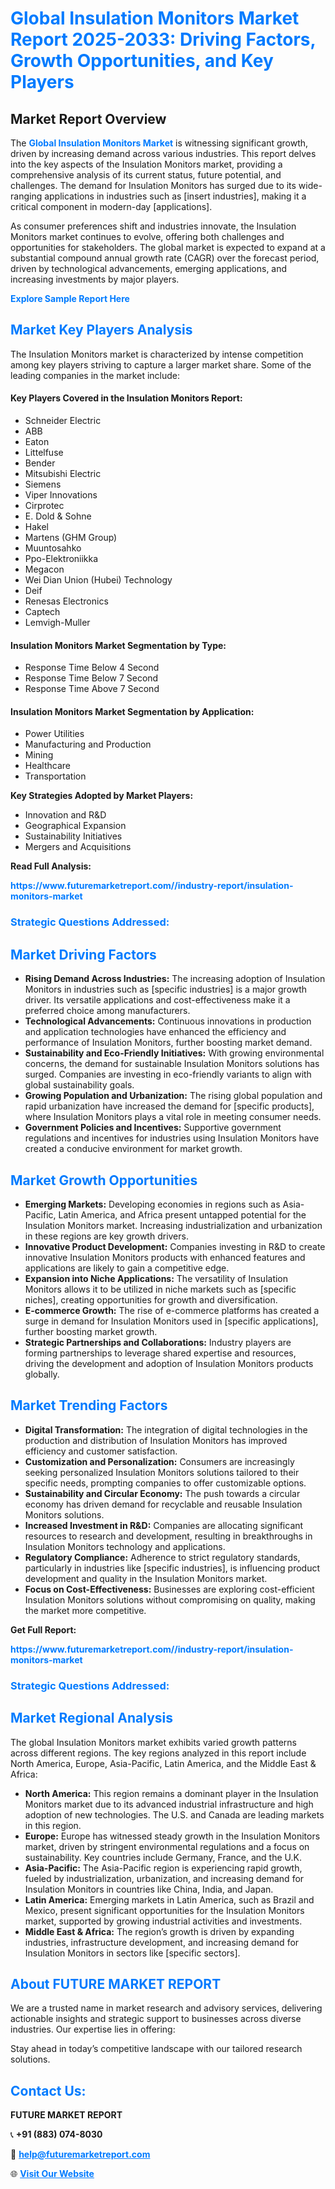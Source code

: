 <h1 style="color: #007BFF;">Global Insulation Monitors Market Report 2025-2033: Driving Factors, Growth Opportunities, and Key Players</h1>

<section id="overview">
<h2>Market Report Overview</h2>
<p>The <a href="https://www.futuremarketreport.com//industry-report/insulation-monitors-market" style="color: #007BFF; text-decoration: none;"><strong>Global Insulation Monitors Market</strong></a> is witnessing significant growth, driven by increasing demand across various industries. This report delves into the key aspects of the Insulation Monitors market, providing a comprehensive analysis of its current status, future potential, and challenges. The demand for Insulation Monitors has surged due to its wide-ranging applications in industries such as [insert industries], making it a critical component in modern-day [applications].</p>
<p>As consumer preferences shift and industries innovate, the Insulation Monitors market continues to evolve, offering both challenges and opportunities for stakeholders. The global market is expected to expand at a substantial compound annual growth rate (CAGR) over the forecast period, driven by technological advancements, emerging applications, and increasing investments by major players.</p>
</section>

<section id="overview">
<p><a href="https://www.futuremarketreport.com//request-sample/reportId=45442" style="color: #007BFF; text-decoration: none;"><strong>Explore Sample Report Here</strong></a></p>
</section>

<section id="key-players">
<h2 style="color: #007BFF;">Market Key Players Analysis</h2>
<p>The Insulation Monitors market is characterized by intense competition among key players striving to capture a larger market share. Some of the leading companies in the market include:</p>
<h4>Key Players Covered in the Insulation Monitors Report:</h4>
<ul><li>Schneider Electric</li><li>ABB</li><li>Eaton</li><li>Littelfuse</li><li>Bender</li><li>Mitsubishi Electric</li><li>Siemens</li><li>Viper Innovations</li><li>Cirprotec</li><li>E. Dold &amp; Sohne</li><li>Hakel</li><li>Martens (GHM Group)</li><li>Muuntosahko</li><li>Ppo-Elektroniikka</li><li>Megacon</li><li>Wei Dian Union (Hubei) Technology</li><li>Deif</li><li>Renesas Electronics</li><li>Captech</li><li>Lemvigh-Muller</li></ul>
<h4>Insulation Monitors Market Segmentation by Type:</h4>
<ul><li>Response Time Below 4 Second</li><li>Response Time Below 7 Second</li><li>Response Time Above 7 Second</li></ul>

<h4>Insulation Monitors Market Segmentation by Application:</h4>
<ul><li>Power Utilities</li><li>Manufacturing and Production</li><li>Mining</li><li>Healthcare</li><li>Transportation</li></ul>
<p><strong>Key Strategies Adopted by Market Players:</strong></p>
<ul>
<li>Innovation and R&D</li>
<li>Geographical Expansion</li>
<li>Sustainability Initiatives</li>
<li>Mergers and Acquisitions</li>
</ul>
</section>

<section>
<p><strong>Read Full Analysis: </strong></p><a href="https://www.futuremarketreport.com//industry-report/insulation-monitors-market" style="color: #007BFF; text-decoration: none;"><strong>https://www.futuremarketreport.com//industry-report/insulation-monitors-market</strong></a>
<h3 style="color: #007BFF;">Strategic Questions Addressed:</h3>
</section>

<section id="driving-factors">
<h2 style="color: #007BFF;">Market Driving Factors</h2>
<ul>
<li><strong>Rising Demand Across Industries:</strong> The increasing adoption of Insulation Monitors in industries such as [specific industries] is a major growth driver. Its versatile applications and cost-effectiveness make it a preferred choice among manufacturers.</li>
<li><strong>Technological Advancements:</strong> Continuous innovations in production and application technologies have enhanced the efficiency and performance of Insulation Monitors, further boosting market demand.</li>
<li><strong>Sustainability and Eco-Friendly Initiatives:</strong> With growing environmental concerns, the demand for sustainable Insulation Monitors solutions has surged. Companies are investing in eco-friendly variants to align with global sustainability goals.</li>
<li><strong>Growing Population and Urbanization:</strong> The rising global population and rapid urbanization have increased the demand for [specific products], where Insulation Monitors plays a vital role in meeting consumer needs.</li>
<li><strong>Government Policies and Incentives:</strong> Supportive government regulations and incentives for industries using Insulation Monitors have created a conducive environment for market growth.</li>
</ul>
</section>

<section id="growth-opportunities">
<h2 style="color: #007BFF;">Market Growth Opportunities</h2>
<ul>
<li><strong>Emerging Markets:</strong> Developing economies in regions such as Asia-Pacific, Latin America, and Africa present untapped potential for the Insulation Monitors market. Increasing industrialization and urbanization in these regions are key growth drivers.</li>
<li><strong>Innovative Product Development:</strong> Companies investing in R&D to create innovative Insulation Monitors products with enhanced features and applications are likely to gain a competitive edge.</li>
<li><strong>Expansion into Niche Applications:</strong> The versatility of Insulation Monitors allows it to be utilized in niche markets such as [specific niches], creating opportunities for growth and diversification.</li>
<li><strong>E-commerce Growth:</strong> The rise of e-commerce platforms has created a surge in demand for Insulation Monitors used in [specific applications], further boosting market growth.</li>
<li><strong>Strategic Partnerships and Collaborations:</strong> Industry players are forming partnerships to leverage shared expertise and resources, driving the development and adoption of Insulation Monitors products globally.</li>
</ul>
</section>

<section id="trending-factors">
<h2 style="color: #007BFF;">Market Trending Factors</h2>
<ul>
<li><strong>Digital Transformation:</strong> The integration of digital technologies in the production and distribution of Insulation Monitors has improved efficiency and customer satisfaction.</li>
<li><strong>Customization and Personalization:</strong> Consumers are increasingly seeking personalized Insulation Monitors solutions tailored to their specific needs, prompting companies to offer customizable options.</li>
<li><strong>Sustainability and Circular Economy:</strong> The push towards a circular economy has driven demand for recyclable and reusable Insulation Monitors solutions.</li>
<li><strong>Increased Investment in R&D:</strong> Companies are allocating significant resources to research and development, resulting in breakthroughs in Insulation Monitors technology and applications.</li>
<li><strong>Regulatory Compliance:</strong> Adherence to strict regulatory standards, particularly in industries like [specific industries], is influencing product development and quality in the Insulation Monitors market.</li>
<li><strong>Focus on Cost-Effectiveness:</strong> Businesses are exploring cost-efficient Insulation Monitors solutions without compromising on quality, making the market more competitive.</li>
</ul>
</section>

<section>
<p><strong>Get Full Report: </strong></p><a href="https://www.futuremarketreport.com//industry-report/insulation-monitors-market" style="color: #007BFF; text-decoration: none;"><strong>https://www.futuremarketreport.com//industry-report/insulation-monitors-market</strong></a>
<h3 style="color: #007BFF;">Strategic Questions Addressed:</h3>
</section>


<section id="regional-analysis">
<h2 style="color: #007BFF;">Market Regional Analysis</h2>
<p>The global Insulation Monitors market exhibits varied growth patterns across different regions. The key regions analyzed in this report include North America, Europe, Asia-Pacific, Latin America, and the Middle East & Africa:</p>
<ul>
<li><strong>North America:</strong> This region remains a dominant player in the Insulation Monitors market due to its advanced industrial infrastructure and high adoption of new technologies. The U.S. and Canada are leading markets in this region.</li>
<li><strong>Europe:</strong> Europe has witnessed steady growth in the Insulation Monitors market, driven by stringent environmental regulations and a focus on sustainability. Key countries include Germany, France, and the U.K.</li>
<li><strong>Asia-Pacific:</strong> The Asia-Pacific region is experiencing rapid growth, fueled by industrialization, urbanization, and increasing demand for Insulation Monitors in countries like China, India, and Japan.</li>
<li><strong>Latin America:</strong> Emerging markets in Latin America, such as Brazil and Mexico, present significant opportunities for the Insulation Monitors market, supported by growing industrial activities and investments.</li>
<li><strong>Middle East & Africa:</strong> The region’s growth is driven by expanding industries, infrastructure development, and increasing demand for Insulation Monitors in sectors like [specific sectors].</li>
</ul>
</section>

<footer>
<h2 style="color: #007BFF;">About FUTURE MARKET REPORT</h2>
<p>We are a trusted name in market research and advisory services, delivering actionable insights and strategic support to businesses across diverse industries. Our expertise lies in offering:</p>

<p>Stay ahead in today’s competitive landscape with our tailored research solutions.</p>

<h2 style="color: #007BFF;">Contact Us:</h2>
<p><strong>FUTURE MARKET REPORT</strong></p>
<p>📞 <strong>+91 (883) 074-8030</strong></p>
<p>📧 <strong><a href="mailto:help@futuremarketreport.com" style="color: #007BFF;">help@futuremarketreport.com</a></strong></p>
<p>🌐 <strong><a href="https://www.futuremarketreport.com/" style="color: #007BFF;">Visit Our Website</a></strong></p>
</footer>